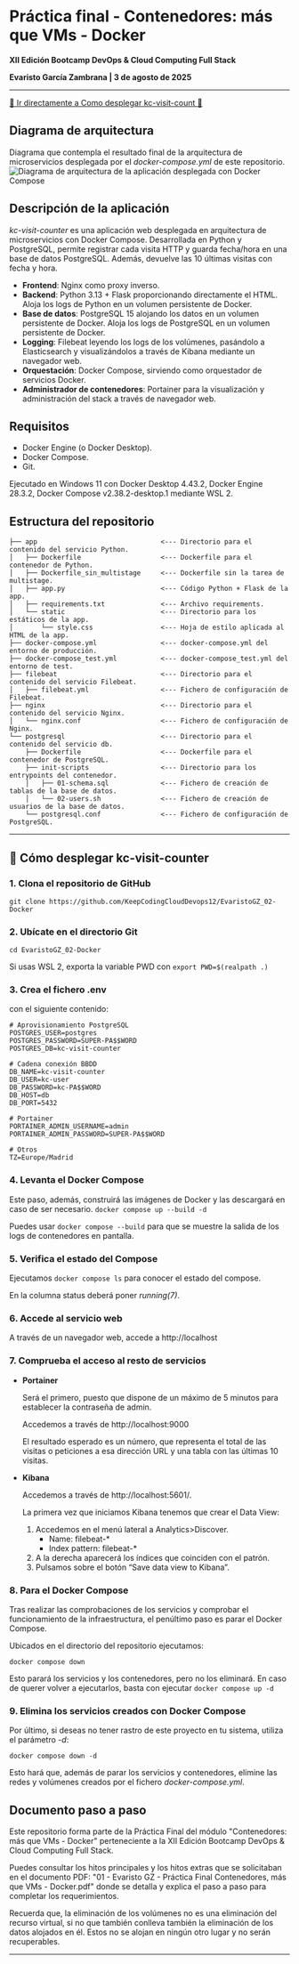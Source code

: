 # Práctica final - Contenedores: más que VMs - Docker
**XII Edición Bootcamp DevOps & Cloud Computing Full Stack**

**Evaristo García Zambrana | 3 de agosto de 2025**

---

[🔽 Ir directamente a Como desplegar kc-visit-count 🔽](https://github.com/KeepCodingCloudDevops12/EvaristoGZ_02-Docker/blob/main/README.md#-c%C3%B3mo-desplegar-kc-visit-counter)

## Diagrama de arquitectura
Diagrama que contempla el resultado final de la arquitectura de microservicios desplegada por el *docker-compose.yml* de este repositorio.
![Diagrama de arquitectura de la aplicación desplegada con Docker Compose](https://github.com/KeepCodingCloudDevops12/EvaristoGZ_02-Docker/blob/main/02_Diagrama%20Docker%20Compose%20-%20Evaristo%20GZ.drawio.jpg)

## Descripción de la aplicación

*kc-visit-counter* es una aplicación web desplegada en arquitectura de microservicios con Docker Compose. Desarrollada en Python y PostgreSQL, permite registrar cada visita HTTP y guarda fecha/hora en una base de datos PostgreSQL. Además, devuelve las 10 últimas visitas con fecha y hora.

- **Frontend**: Nginx como proxy inverso.
- **Backend**: Python 3.13 + Flask proporcionando directamente el HTML. Aloja los logs de Python en un volumen persistente de Docker.
- **Base de datos**: PostgreSQL 15 alojando los datos en un volumen persistente de Docker. Aloja los logs de PostgreSQL en un volumen persistente de Docker.
- **Logging**: Filebeat leyendo los logs de los volúmenes, pasándolo a Elasticsearch y visualizándolos a través de Kibana mediante un navegador web.
- **Orquestación**: Docker Compose, sirviendo como orquestador de servicios Docker.
- **Administrador de contenedores**: Portainer para la visualización y administración del stack a través de navegador web.

## Requisitos

- Docker Engine (o Docker Desktop).
- Docker Compose.
- Git.

Ejecutado en Windows 11 con Docker Desktop 4.43.2, Docker Engine 28.3.2, Docker Compose v2.38.2-desktop.1 mediante WSL 2.

## Estructura del repositorio
```
├── app                               <--- Directorio para el contenido del servicio Python.
│   ├── Dockerfile                    <--- Dockerfile para el contenedor de Python.
│   ├── Dockerfile_sin_multistage     <--- Dockerfile sin la tarea de multistage.
│   ├── app.py                        <--- Código Python + Flask de la app.
│   ├── requirements.txt              <--- Archivo requirements.
│   └── static                        <--- Directorio para los estáticos de la app.
│       └── style.css                 <--- Hoja de estilo aplicada al HTML de la app.
├── docker-compose.yml                <--- docker-compose.yml del entorno de producción.
├── docker-compose_test.yml           <--- docker-compose_test.yml del entorno de test.
├── filebeat                          <--- Directorio para el contenido del servicio Filebeat.
│   ├── filebeat.yml                  <--- Fichero de configuración de Filebeat.
├── nginx                             <--- Directorio para el contenido del servicio Nginx.
│   └── nginx.conf                    <--- Fichero de configuración de Nginx.
└── postgresql                        <--- Directorio para el contenido del servicio db.
    ├── Dockerfile                    <--- Dockerfile para el contenedor de PostgreSQL.
    ├── init-scripts                  <--- Directorio para los entrypoints del contenedor.
    │   ├── 01-schema.sql             <--- Fichero de creación de tablas de la base de datos.
    │   └── 02-users.sh               <--- Fichero de creación de usuarios de la base de datos.
    └── postgresql.conf               <--- Fichero de configuración de PostgreSQL.
```

---

## 🚀 Cómo desplegar kc-visit-counter

### 1. Clona el repositorio de GitHub
```
git clone https://github.com/KeepCodingCloudDevops12/EvaristoGZ_02-Docker
```

### 2. Ubícate en el directorio Git
```
cd EvaristoGZ_02-Docker
```

Si usas WSL 2, exporta la variable PWD con `export PWD=$(realpath .)`

### 3. Crea el fichero .env
con el siguiente contenido:
```
# Aprovisionamiento PostgreSQL
POSTGRES_USER=postgres
POSTGRES_PASSWORD=SUPER-PA$$WORD
POSTGRES_DB=kc-visit-counter

# Cadena conexión BBDD
DB_NAME=kc-visit-counter
DB_USER=kc-user
DB_PASSWORD=kc-PA$$WORD
DB_HOST=db
DB_PORT=5432

# Portainer
PORTAINER_ADMIN_USERNAME=admin
PORTAINER_ADMIN_PASSWORD=SUPER-PA$$WORD

# Otros
TZ=Europe/Madrid
```

### 4. Levanta el Docker Compose
Este paso, además, construirá las imágenes de Docker y las descargará en caso de ser necesario.
`docker compose up --build -d`

Puedes usar `docker compose --build` para que se muestre la salida de los logs de contenedores en pantalla.

### 5. Verifica el estado del Compose
Ejecutamos `docker compose ls` para conocer el estado del compose.

En la columna status deberá poner *running(7)*.

### 6. Accede al servicio web
A través de un navegador web, accede a http://localhost

### 7. Comprueba el acceso al resto de servicios
- **Portainer**
  
  Será el primero, puesto que dispone de un máximo de 5 minutos para establecer la contraseña de admin.

  Accedemos a través de http://localhost:9000

  El resultado esperado es un número, que representa el total de las visitas o peticiones a esa dirección URL y una tabla con las últimas 10 visitas.

- **Kibana**
  
  Accedemos a través de http://localhost:5601/.

  La primera vez que iniciamos Kibana tenemos que crear el Data View:

  1. Accedemos en el menú lateral a  Analytics>Discover.
     - Name: filebeat-*
     - Index pattern: filebeat-*
  3. A la derecha aparecerá los índices que coinciden con el patrón.
  4. Pulsamos sobre el botón “Save data view to Kibana”.
 

### 8. Para el Docker Compose
Tras realizar las comprobaciones de los servicios y comprobar el funcionamiento de la infraestructura, el penúltimo paso es parar el Docker Compose.

Ubicados en el directorio del repositorio ejecutamos:
```
docker compose down
```
Esto parará los servicios y los contenedores, pero no los eliminará. En caso de querer volver a ejecutarlos, basta con ejecutar `docker compose up -d`

### 9. Elimina los servicios creados con Docker Compose
Por último, si deseas no tener rastro de este proyecto en tu sistema, utiliza el parámetro *-d*:
```
docker compose down -d
```

Esto hará que, además de parar los servicios y contenedores, elimine las redes y volúmenes creados por el fichero *docker-compose.yml*.

## Documento paso a paso
Este repositorio forma parte de la Práctica Final del módulo "Contenedores: más que VMs - Docker" perteneciente a la XII Edición Bootcamp DevOps & Cloud Computing Full Stack.

Puedes consultar los hitos principales y los hitos extras que se solicitaban en el documento PDF: "01 - Evaristo GZ - Práctica Final Contenedores, más que VMs - Docker.pdf" donde se detalla y explica el paso a paso para completar los requerimientos.

Recuerda que, la eliminación de los volúmenes no es una eliminación del recurso virtual, si no que también conlleva también la eliminación de los datos alojados en él. Estos no se alojan en ningún otro lugar y no serán recuperables.

---

